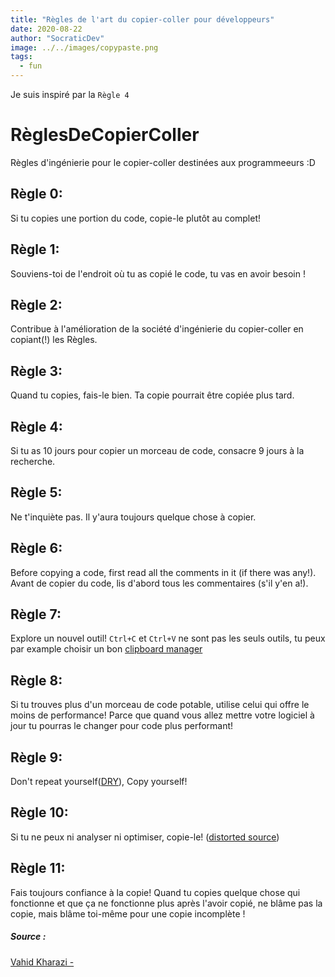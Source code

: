 ```yaml
---
title: "Règles de l'art du copier-coller pour développeurs"
date: 2020-08-22
author: "SocraticDev"
image: ../../images/copypaste.png
tags:
  - fun
---
```


Je suis inspiré par la `Règle 4`

# RèglesDeCopierColler

Règles d'ingénierie pour le copier-coller destinées aux programmeeurs :D

## Règle 0:

Si tu copies une portion du code, copie-le plutôt au complet!

## Règle 1:

Souviens-toi de l'endroit où tu as copié le code, tu vas en avoir besoin !

## Règle 2:

Contribue à l'amélioration de la société d'ingénierie du copier-coller en copiant(!) les Règles.

## Règle 3:

Quand tu copies, fais-le bien. Ta copie pourrait être copiée plus tard.

## Règle 4:

Si tu as 10 jours pour copier un morceau de code, consacre 9 jours à la recherche.

## Règle 5:

Ne t'inquiète pas. Il y'aura toujours quelque chose à copier.

## Règle 6:

Before copying a code, first read all the comments in it (if there was any!).
Avant de copier du code, lis d'abord tous les commentaires (s'il y'en a!).

## Règle 7:

Explore un nouvel outil! `Ctrl+C` et `Ctrl+V` ne sont pas les seuls outils, tu peux par example choisir un bon [clipboard manager](http://en.wikipedia.org/wiki/Clipboard_manager)

## Règle 8:

Si tu trouves plus d'un morceau de code potable, utilise celui qui offre le moins de performance! Parce que quand vous allez mettre votre logiciel à jour tu pourras le changer pour code plus performant!

## Règle 9:

Don't repeat yourself([DRY](http://en.wikipedia.org/wiki/Don%27t_repeat_yourself)), Copy yourself!

## Règle 10:

Si tu ne peux ni analyser ni optimiser, copie-le! ([distorted source](http://goo.gl/GdHlzU))

## Règle 11:

Fais toujours confiance à la copie! Quand tu copies quelque chose qui fonctionne et que ça ne fonctionne plus après l'avoir copié, ne blâme pas la copie, mais blâme toi-même pour une copie incomplète !

##### Source :

[Vahid Kharazi - ](https://github.com/kharazi/awesome-copy-Règles)
